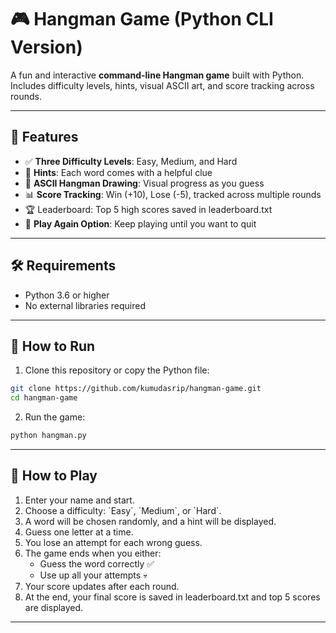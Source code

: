 # 🎮 Hangman Game (Python CLI Version)

A fun and interactive **command-line Hangman game** built with Python. Includes difficulty levels, hints, visual ASCII art, and score tracking across rounds.

---

## 🚀 Features

- ✅ **Three Difficulty Levels**: Easy, Medium, and Hard  
- 🧠 **Hints**: Each word comes with a helpful clue  
- 🎨 **ASCII Hangman Drawing**: Visual progress as you guess  
- 📊 **Score Tracking**: Win (+10), Lose (-5), tracked across multiple rounds
- 🏆 Leaderboard: Top 5 high scores saved in leaderboard.txt 
- 🔁 **Play Again Option**: Keep playing until you want to quit  

---


## 🛠️ Requirements

- Python 3.6 or higher  
- No external libraries required

---

## 📂 How to Run

1. Clone this repository or copy the Python file:

```bash
git clone https://github.com/kumudasrip/hangman-game.git
cd hangman-game
```

2. Run the game:

```bash
python hangman.py
```

---

## 📌 How to Play

1. Enter your name and start.
2. Choose a difficulty: \`Easy\`, \`Medium\`, or \`Hard\`.
3. A word will be chosen randomly, and a hint will be displayed.
4. Guess one letter at a time.
5. You lose an attempt for each wrong guess.
6. The game ends when you either:
   - Guess the word correctly ✅
   - Use up all your attempts 💀
7. Your score updates after each round.
8. At the end, your final score is saved in leaderboard.txt and top 5 scores are displayed.

---



